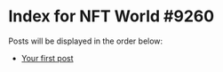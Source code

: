 # Index for NFT World #9260
Posts will be displayed in the order below:

- [Your first post](./001-first.md)

